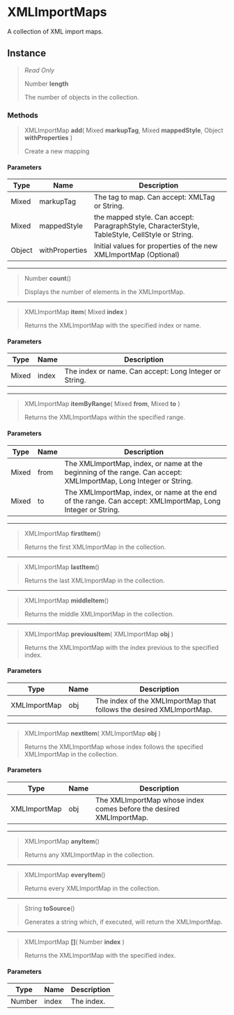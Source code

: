 # XMLImportMaps
A collection of XML import maps.

## Instance
> *Read Only* 
> 
> Number **length** 
>
> The number of objects in the collection.

### Methods
> XMLImportMap **add**( Mixed **markupTag**, Mixed **mappedStyle**, Object **withProperties** )
> 
> Create a new mapping
#### Parameters
| Type | Name | Description |
|---|---|---|
| Mixed | markupTag | The tag to map. Can accept: XMLTag or String. |
| Mixed | mappedStyle | the mapped style. Can accept: ParagraphStyle, CharacterStyle, TableStyle, CellStyle or String. |
| Object | withProperties | Initial values for properties of the new XMLImportMap (Optional) |

*** 
> Number **count**()
> 
> Displays the number of elements in the XMLImportMap.
*** 
> XMLImportMap **item**( Mixed **index** )
> 
> Returns the XMLImportMap with the specified index or name.
#### Parameters
| Type | Name | Description |
|---|---|---|
| Mixed | index | The index or name. Can accept: Long Integer or String. |

*** 
> XMLImportMap **itemByRange**( Mixed **from**, Mixed **to** )
> 
> Returns the XMLImportMaps within the specified range.
#### Parameters
| Type | Name | Description |
|---|---|---|
| Mixed | from | The XMLImportMap, index, or name at the beginning of the range. Can accept: XMLImportMap, Long Integer or String. |
| Mixed | to | The XMLImportMap, index, or name at the end of the range. Can accept: XMLImportMap, Long Integer or String. |

*** 
> XMLImportMap **firstItem**()
> 
> Returns the first XMLImportMap in the collection.
*** 
> XMLImportMap **lastItem**()
> 
> Returns the last XMLImportMap in the collection.
*** 
> XMLImportMap **middleItem**()
> 
> Returns the middle XMLImportMap in the collection.
*** 
> XMLImportMap **previousItem**( XMLImportMap **obj** )
> 
> Returns the XMLImportMap with the index previous to the specified index.
#### Parameters
| Type | Name | Description |
|---|---|---|
| XMLImportMap | obj | The index of the XMLImportMap that follows the desired XMLImportMap. |

*** 
> XMLImportMap **nextItem**( XMLImportMap **obj** )
> 
> Returns the XMLImportMap whose index follows the specified XMLImportMap in the collection.
#### Parameters
| Type | Name | Description |
|---|---|---|
| XMLImportMap | obj | The XMLImportMap whose index comes before the desired XMLImportMap. |

*** 
> XMLImportMap **anyItem**()
> 
> Returns any XMLImportMap in the collection.
*** 
> XMLImportMap **everyItem**()
> 
> Returns every XMLImportMap in the collection.
*** 
> String **toSource**()
> 
> Generates a string which, if executed, will return the XMLImportMap.
*** 
> XMLImportMap **[]**( Number **index** )
> 
> Returns the XMLImportMap with the specified index.
#### Parameters
| Type | Name | Description |
|---|---|---|
| Number | index | The index. |


